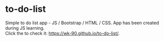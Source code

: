 # to-do-list
Simple to do list app - JS / Bootstrap / HTML / CSS.
App has been created during JS learning.
<br>
Click the to check it: https://wk-90.github.io/to-do-list/.

